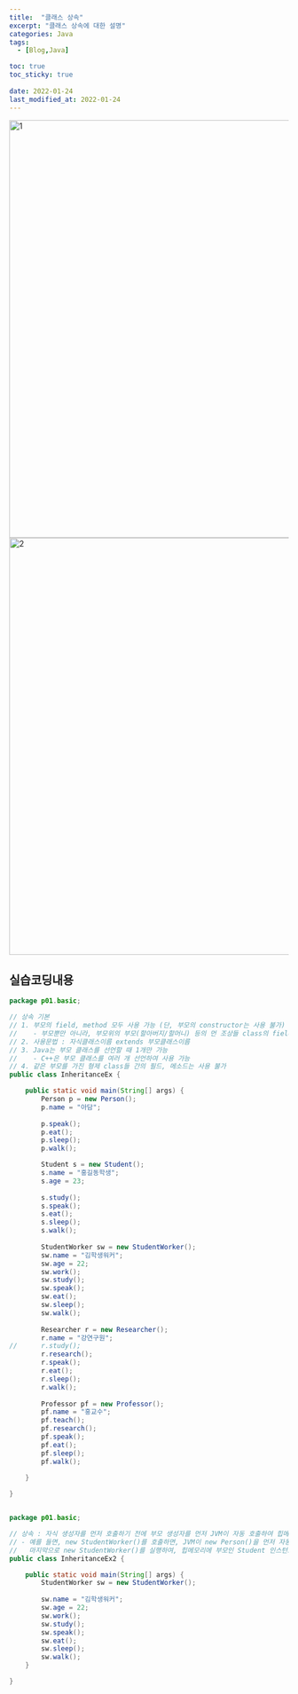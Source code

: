 ```yaml
---
title:  "클래스 상속"
excerpt: "클래스 상속에 대한 설명"
categories: Java
tags:
  - [Blog,Java]

toc: true
toc_sticky: true
 
date: 2022-01-24
last_modified_at: 2022-01-24
---
```


<img width="753" alt="1" src="https://user-images.githubusercontent.com/95912146/150686042-0223a260-c6b2-4a72-9d33-dd7b2b3cce15.png">
<img width="752" alt="2" src="https://user-images.githubusercontent.com/95912146/150686043-aca7be60-5a16-4a4b-a668-3f760c3717f2.png">

## **실습코딩내용**

```java
package p01.basic;

// 상속 기본
// 1. 부모의 field, method 모두 사용 가능 (단, 부모의 constructor는 사용 불가)
//    - 부모뿐만 아니라, 부모위의 부모(할아버지/할머니) 등의 먼 조상들 class의 field, method 모두 사용 가능
// 2. 사용문법 : 자식클래스이름 extends 부모클래스이름
// 3. Java는 부모 클래스를 선언할 때 1개만 가능
//    - C++은 부모 클래스를 여러 개 선언하여 사용 가능
// 4. 같은 부모를 가진 형제 class들 간의 필드, 메소드는 사용 불가
public class InheritanceEx {

	public static void main(String[] args) {
		Person p = new Person();
		p.name = "아담";
		
		p.speak();
		p.eat();
		p.sleep();
		p.walk();

		Student s = new Student();
		s.name = "홍길동학생";
		s.age = 23;
		
		s.study();
		s.speak();
		s.eat();
		s.sleep();
		s.walk();
		
		StudentWorker sw = new StudentWorker();
		sw.name = "김학생워커";
		sw.age = 22;
		sw.work();
		sw.study();
		sw.speak();
		sw.eat();
		sw.sleep();
		sw.walk();
		
		Researcher r = new Researcher();
		r.name = "강연구원";
//		r.study();
		r.research();
		r.speak();
		r.eat();
		r.sleep();
		r.walk();
		
		Professor pf = new Professor();
		pf.name = "홍교수";
		pf.teach();
		pf.research();
		pf.speak();
		pf.eat();
		pf.sleep();
		pf.walk();
		
	}

}


```

```java

package p01.basic;

// 상속 : 자식 생성자를 먼저 호출하기 전에 부모 생성자를 먼저 JVM이 자동 호출하여 힙메모리에 부모 인스턴스 생성하고 그 다음에 자식 인스턴스 생성함
// - 예를 들면, new StudentWorker()를 호출하면, JVM이 new Person()을 먼저 자동 실행하고, 다음으로 new Student()를 실행하고
//   마지막으로 new StudentWorker()를 실행하여, 힙메모리에 부모인 Student 인스턴스와 할아버지인 Person 인스턴스를 힙메모리에 자동 생성해줌
public class InheritanceEx2 {

	public static void main(String[] args) {
		StudentWorker sw = new StudentWorker();
		
		sw.name = "김학생워커";
		sw.age = 22;
		sw.work();
		sw.study();
		sw.speak();
		sw.eat();
		sw.sleep();
		sw.walk();
	}

}


````
